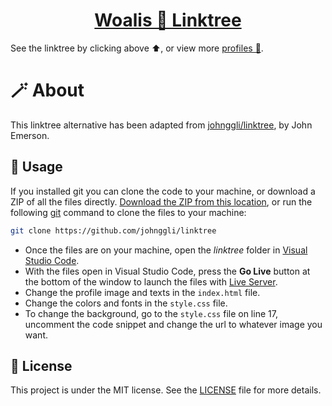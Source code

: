 <h1 align="center"><a href="https://woalis.github.io/">Woalis 🌲 Linktree</a></h1>

See the linktree by clicking above ⬆️, or view more [profiles 🔖](https://github.com/Woalis/Woalis.github.io/blob/main/profiles.md).

# 🪄 About

This linktree alternative has been adapted from [johnggli/linktree](https://github.com/johnggli/linktree), by John Emerson.

## 🧭 Usage

If you installed git you can clone the code to your machine, or download a ZIP of all the files directly.
[Download the ZIP from this location](https://github.com/johnggli/linktree/archive/master.zip), or run the following [git](https://git-scm.com/downloads) command to clone the files to your machine:
```bash
git clone https://github.com/johnggli/linktree
```
- Once the files are on your machine, open the _linktree_ folder in [Visual Studio Code](https://code.visualstudio.com/).
- With the files open in Visual Studio Code, press the **Go Live** button at the bottom of the window to launch the files with [Live Server](https://marketplace.visualstudio.com/items?itemName=ritwickdey.LiveServer).
- Change the profile image and texts in the `index.html` file.
- Change the colors and fonts in the `style.css` file.
- To change the background, go to the `style.css` file on line 17, uncomment the code snippet and change the url to whatever image you want.

## 📝 License

This project is under the MIT license. See the [LICENSE](LICENSE.md) file for more details.
